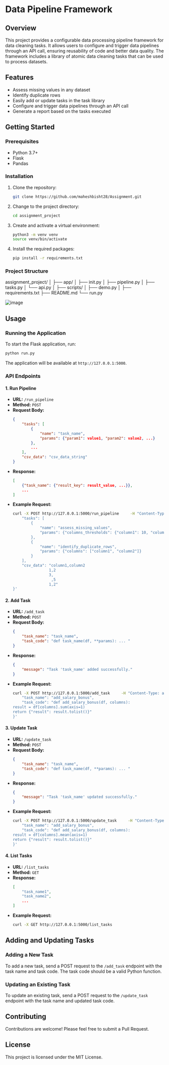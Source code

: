 
# Data Pipeline Framework

## Overview

This project provides a configurable data processing pipeline framework for data cleaning tasks. It allows users to configure and trigger data pipelines through an API call, ensuring reusability of code and better data quality. The framework includes a library of atomic data cleaning tasks that can be used to process datasets.

## Features

- Assess missing values in any dataset
- Identify duplicate rows
- Easily add or update tasks in the task library
- Configure and trigger data pipelines through an API call
- Generate a report based on the tasks executed

## Getting Started

### Prerequisites

- Python 3.7+
- Flask
- Pandas

### Installation

1. Clone the repository:
    ```bash
    git clone https://github.com/maheshbisht28/Assignment.git
    ```
2. Change to the project directory:
    ```bash
    cd assignment_project
    ```
3. Create and activate a virtual environment:
    ```bash
    python3 -m venv venv
    source venv/bin/activate
    ```
4. Install the required packages:
    ```bash
    pip install -r requirements.txt
    ```


### Project Structure

assignment_project/
│
├── app/
│ ├── init.py
│ ├── pipeline.py
│ ├── tasks.py
│ └── api.py
│
├── scripts/
│ ├── demo.py
│
├── requirements.txt
├── README.md
└── run.py

![image](https://github.com/maheshbisht28/Assignment/assets/46924478/79f3ee91-342e-4cdd-a1fd-302671a91d84)


## Usage

### Running the Application

To start the Flask application, run:

```bash
python run.py
```

The application will be available at `http://127.0.0.1:5000`.

### API Endpoints

#### 1. Run Pipeline

- **URL:** `/run_pipeline`
- **Method:** `POST`
- **Request Body:**
    ```json
    {
        "tasks": [
            {
                "name": "task_name",
                "params": {"param1": value1, "param2": value2, ...}
            },
            ...
        ],
        "csv_data": "csv_data_string"
    }
    ```
- **Response:**
    ```json
    [
        {"task_name": {"result_key": result_value, ...}},
        ...
    ]
    ```
- **Example Request:**
    ```bash
    curl -X POST http://127.0.0.1:5000/run_pipeline     -H "Content-Type: application/json"     -d '{
        "tasks": [
            {
                "name": "assess_missing_values",
                "params": {"columns_thresholds": {"column1": 10, "column2": 5}}
            },
            {
                "name": "identify_duplicate_rows",
                "params": {"columns": ["column1", "column2"]}
            }
        ],
        "csv_data": "column1,column2
                    1,2
                    3,
                     ,5
                    1,2"
    }'
    ```

#### 2. Add Task

- **URL:** `/add_task`
- **Method:** `POST`
- **Request Body:**
    ```json
    {
        "task_name": "task_name",
        "task_code": "def task_name(df, **params): ... "
    }
    ```
- **Response:**
    ```json
    {
        "message": "Task 'task_name' added successfully."
    }
    ```
- **Example Request:**
    ```bash
    curl -X POST http://127.0.0.1:5000/add_task     -H "Content-Type: application/json"     -d '{
        "task_name": "add_salary_bonus",
        "task_code": "def add_salary_bonus(df, columns):
    result = df[columns].sum(axis=1)
    return {"result": result.tolist()}"
    }'
    ```

#### 3. Update Task

- **URL:** `/update_task`
- **Method:** `POST`
- **Request Body:**
    ```json
    {
        "task_name": "task_name",
        "task_code": "def task_name(df, **params): ... "
    }
    ```
- **Response:**
    ```json
    {
        "message": "Task 'task_name' updated successfully."
    }
    ```
- **Example Request:**
    ```bash
    curl -X POST http://127.0.0.1:5000/update_task     -H "Content-Type: application/json"     -d '{
        "task_name": "add_salary_bonus",
        "task_code": "def add_salary_bonus(df, columns):
    result = df[columns].mean(axis=1)
    return {"result": result.tolist()}"
    }'
    ```

#### 4. List Tasks

- **URL:** `/list_tasks`
- **Method:** `GET`
- **Response:**
    ```json
    [
        "task_name1",
        "task_name2",
        ...
    ]
    ```
- **Example Request:**
    ```bash
    curl -X GET http://127.0.0.1:5000/list_tasks
    ```

## Adding and Updating Tasks

### Adding a New Task

To add a new task, send a POST request to the `/add_task` endpoint with the task name and task code. The task code should be a valid Python function.

### Updating an Existing Task

To update an existing task, send a POST request to the `/update_task` endpoint with the task name and updated task code.

## Contributing

Contributions are welcome! Please feel free to submit a Pull Request.

## License

This project is licensed under the MIT License.
